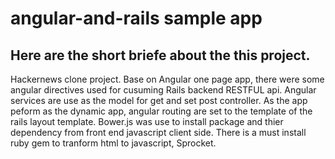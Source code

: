# angular-and-rails sample app

## Here are the short briefe about the this project.

Hackernews clone project. Base on Angular one page app, there were some angular directives used for cusuming Rails backend RESTFUL api. Angular services are use as the model for get and set post controller. As the app peform as the dynamic app, angular routing are set to the template of the rails layout template. Bower.js was use to install package and thier dependency from front end javascript client side. There is a must install ruby gem to tranform html to javascript, Sprocket. 
